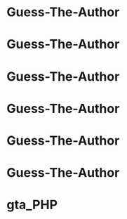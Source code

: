 # Guess-The-Author
# Guess-The-Author
# Guess-The-Author
# Guess-The-Author
# Guess-The-Author
# Guess-The-Author
# gta_PHP
